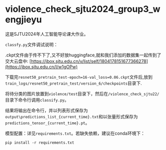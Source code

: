 # violence_check_sjtu2024_group3_wengjieyu
这是SJTU2024年人工智能导论课大作业。

`classfy.py`文件调试说明：

.ckpt文件由于传不下了,又不好放huggingface,就和我们添加的数据集一起传到了交大云盘中: [https://jbox.sjtu.edu.cn/v/list/self/1804178151677366278](https://jbox.sjtu.edu.cn/l/w1gOPw)

下载完`resnet50_pretrain_test-epoch=16-val_loss=0.06.ckpt`文件后,放到`train_logs/resnet50_pretrain_test/version_6/checkpoints`目录下.

将待分类的图片放置到`violence/test`目录下，然后在`/violence_check_sjtu22/`目录下命令行调用`classify.py`。

结果将输出在命令行，并以列表形式保存为`output\predictions_list_{current_time}.txt`和以张量形式保存为`predictions_tensor_{current_time}.pt`。


模型配置：详见`requirements.txt`。若缺失依赖，建议在conda环境下：

```pip install -r requirements.txt```



